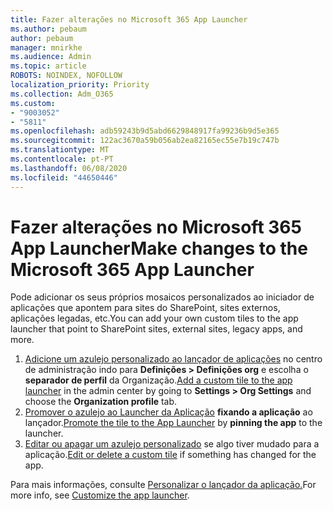 ```yaml
---
title: Fazer alterações no Microsoft 365 App Launcher
ms.author: pebaum
author: pebaum
manager: mnirkhe
ms.audience: Admin
ms.topic: article
ROBOTS: NOINDEX, NOFOLLOW
localization_priority: Priority
ms.collection: Adm_O365
ms.custom:
- "9003052"
- "5811"
ms.openlocfilehash: adb59243b9d5abd6629848917fa99236b9d5e365
ms.sourcegitcommit: 122ac3670a59b056ab2ea82165ec55e7b19c747b
ms.translationtype: MT
ms.contentlocale: pt-PT
ms.lasthandoff: 06/08/2020
ms.locfileid: "44650446"
---
```

# <a name="make-changes-to-the-microsoft-365-app-launcher"></a><span data-ttu-id="87067-102">Fazer alterações no Microsoft 365 App Launcher</span><span class="sxs-lookup"><span data-stu-id="87067-102">Make changes to the Microsoft 365 App Launcher</span></span>

<span data-ttu-id="87067-103">Pode adicionar os seus próprios mosaicos personalizados ao iniciador de aplicações que apontem para sites do SharePoint, sites externos, aplicações legadas, etc.</span><span class="sxs-lookup"><span data-stu-id="87067-103">You can add your own custom tiles to the app launcher that point to SharePoint sites, external sites, legacy apps, and more.</span></span>

1. <span data-ttu-id="87067-104">[Adicione um azulejo personalizado ao lançador de aplicações](https://docs.microsoft.com/microsoft-365/admin/manage/customize-the-app-launcher) no centro de administração indo para **Definições > Definições org** e escolha o **separador de perfil** da Organização.</span><span class="sxs-lookup"><span data-stu-id="87067-104">[Add a custom tile to the app launcher](https://docs.microsoft.com/microsoft-365/admin/manage/customize-the-app-launcher) in the admin center by going to  **Settings > Org Settings**  and choose the  **Organization profile** tab.</span></span>
2. <span data-ttu-id="87067-105">[Promover o azulejo ao Launcher da Aplicação](https://docs.microsoft.com/microsoft-365/admin/manage/customize-the-app-launcher#promote-the-tile-to-app-launcher) **fixando a aplicação** ao lançador.</span><span class="sxs-lookup"><span data-stu-id="87067-105">[Promote the tile to the App Launcher](https://docs.microsoft.com/microsoft-365/admin/manage/customize-the-app-launcher#promote-the-tile-to-app-launcher) by **pinning the app** to the launcher.</span></span>
3. <span data-ttu-id="87067-106">[Editar ou apagar um azulejo personalizado](https://docs.microsoft.com/microsoft-365/admin/manage/customize-the-app-launcher#edit-or-delete-a-custom-tile) se algo tiver mudado para a aplicação.</span><span class="sxs-lookup"><span data-stu-id="87067-106">[Edit or delete a custom tile](https://docs.microsoft.com/microsoft-365/admin/manage/customize-the-app-launcher#edit-or-delete-a-custom-tile) if something has changed for the app.</span></span>

<span data-ttu-id="87067-107">Para mais informações, consulte [Personalizar o lançador da aplicação.](https://docs.microsoft.com/microsoft-365/admin/manage/customize-the-app-launcher)</span><span class="sxs-lookup"><span data-stu-id="87067-107">For more info, see [Customize the app launcher](https://docs.microsoft.com/microsoft-365/admin/manage/customize-the-app-launcher).</span></span>

